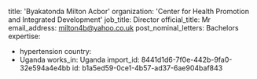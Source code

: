 title: 'Byakatonda Milton Acbor'
organization: 'Center for Health Promotion and Integrated Development'
job_title: Director
official_title: Mr
email_address: milton4b@yahoo.co.uk
post_nominal_letters: Bachelors
expertise:
  - hypertension
country:
  - Uganda
works_in: Uganda
import_id: 8441d1d6-7f0e-442b-9fa0-32e594a4e4bb
id: b1a5ed59-0ce1-4b57-ad37-6ae904baf843
